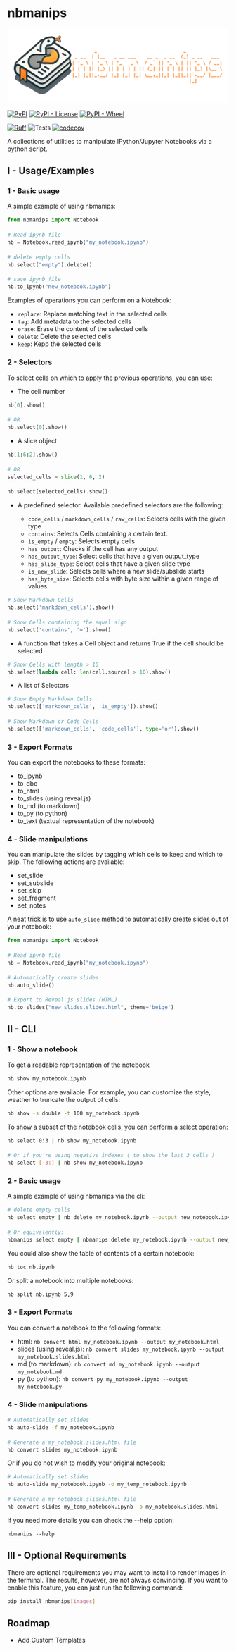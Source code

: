# nbmanips

[![logo](https://raw.githubusercontent.com/hmiladhia/nbmanips/refs/heads/main/docs/linelogo.png)](https://pypi.org/project/nbmanips/)

[![PyPI](https://img.shields.io/pypi/v/nbmanips)](https://pypi.org/project/nbmanips/)
[![PyPI - License](https://img.shields.io/pypi/l/nbmanips)](https://pypi.org/project/nbmanips/)
[![PyPI - Wheel](https://img.shields.io/pypi/wheel/nbmanips)](https://pypi.org/project/nbmanips/)

[![Ruff](https://img.shields.io/endpoint?url=https://raw.githubusercontent.com/astral-sh/ruff/main/assets/badge/v2.json)](https://github.com/astral-sh/ruff)
![Tests](https://github.com/hmiladhia/nbmanips/actions/workflows/tests.yml/badge.svg)
[![codecov](https://codecov.io/gh/hmiladhia/nbmanips/branch/main/graph/badge.svg)](https://codecov.io/gh/hmiladhia/nbmanips)

A collections of utilities to manipulate IPython/Jupyter Notebooks via a python script.

## I - Usage/Examples
### 1 - Basic usage
A simple example of using nbmanips:

```python
from nbmanips import Notebook

# Read ipynb file
nb = Notebook.read_ipynb("my_notebook.ipynb")

# delete empty cells
nb.select("empty").delete()

# save ipynb file
nb.to_ipynb("new_notebook.ipynb")
```

Examples of operations you can perform on a Notebook:

- `replace`: Replace matching text in the selected cells
- `tag`: Add metadata to the selected cells
- `erase`: Erase the content of the selected cells
- `delete`: Delete the selected cells
- `keep`: Kepp the selected cells

### 2 - Selectors
To select cells on which to apply the previous operations, you can use:

- The cell number

```python
nb[0].show()

# OR
nb.select(0).show()
```
- A slice object

```python
nb[1:6:2].show()

# OR
selected_cells = slice(1, 6, 2)

nb.select(selected_cells).show()
```
- A predefined selector. Available predefined selectors are the following:

    - `code_cells` / `markdown_cells` / `raw_cells`: Selects cells with the given type
    - `contains`: Selects Cells containing a certain text.
    - `is_empty` / `empty`: Selects empty cells
    - `has_output`: Checks if the cell has any output
    - `has_output_type`: Select cells that have a given output_type
    - `has_slide_type`: Select cells that have a given slide type
    - `is_new_slide`: Selects cells where a new slide/subslide starts
    - `has_byte_size`: Selects cells with byte size within a given range of values.

```python
# Show Markdown Cells
nb.select('markdown_cells').show()

# Show Cells containing the equal sign
nb.select('contains', '=').show()
```



- A function that takes a Cell object and returns True if the cell should be selected
```python
# Show Cells with length > 10
nb.select(lambda cell: len(cell.source) > 10).show()
```
- A list of Selectors
```python
# Show Empty Markdown Cells
nb.select(['markdown_cells', 'is_empty']).show()

# Show Markdown or Code Cells
nb.select(['markdown_cells', 'code_cells'], type='or').show()
```

### 3 - Export Formats
You can export the notebooks to these formats:

- to_ipynb
- to_dbc
- to_html
- to_slides (using reveal.js)
- to_md (to markdown)
- to_py (to python)
- to_text (textual representation of the notebook)

### 4 - Slide manipulations
You can manipulate the slides by tagging which cells to keep and which to skip.
The following actions are available:

- set_slide
- set_subslide
- set_skip
- set_fragment
- set_notes

A neat trick is to use `auto_slide` method to automatically create slides out of your notebook:
```python
from nbmanips import Notebook

# Read ipynb file
nb = Notebook.read_ipynb("my_notebook.ipynb")

# Automatically create slides
nb.auto_slide()

# Export to Reveal.js slides (HTML)
nb.to_slides("new_slides.slides.html", theme='beige')
```

## II - CLI
### 1 - Show a notebook
To get a readable representation of the notebook
```bash
nb show my_notebook.ipynb
```

Other options are available. For example, you can customize the style, weather to truncate the output of cells:
```bash
nb show -s double -t 100 my_notebook.ipynb
```

To show a subset of the notebook cells, you can perform a select operation:
```bash
nb select 0:3 | nb show my_notebook.ipynb

# Or if you're using negative indexes ( to show the last 3 cells )
nb select [-3:] | nb show my_notebook.ipynb
```
### 2 - Basic usage
A simple example of using nbmanips via the cli:

```bash
# delete empty cells
nb select empty | nb delete my_notebook.ipynb --output new_notebook.ipynb

# Or equivalently:
nbmanips select empty | nbmanips delete my_notebook.ipynb --output new_notebook.ipynb
```

You could also show the table of contents of a certain notebook:
```bash
nb toc nb.ipynb
```

Or split a notebook into multiple notebooks:

```bash
nb split nb.ipynb 5,9
```

### 3 - Export Formats
You can convert a notebook to the following formats:

- html: `nb convert html my_notebook.ipynb --output my_notebook.html`
- slides (using reveal.js): `nb convert slides my_notebook.ipynb --output my_notebook.slides.html`
- md (to markdown): `nb convert md my_notebook.ipynb --output my_notebook.md`
- py (to python): `nb convert py my_notebook.ipynb --output my_notebook.py`

### 4 - Slide manipulations
```bash
# Automatically set slides
nb auto-slide -f my_notebook.ipynb

# Generate a my_notebook.slides.html file
nb convert slides my_notebook.ipynb
```

Or if you do not wish to modify your original notebook:
```bash
# Automatically set slides
nb auto-slide my_notebook.ipynb -o my_temp_notebook.ipynb

# Generate a my_notebook.slides.html file
nb convert slides my_temp_notebook.ipynb -o my_notebook.slides.html
```

If you need more details you can check the --help option:
```
nbmanips --help
```

## III - Optional Requirements

There are optional requirements you may want to install to render images in the terminal.
The results, however, are not always convincing.
If you want to enable this feature, you can just run the following command:

```bash
pip install nbmanips[images]
```

## Roadmap

- Add Custom Templates
